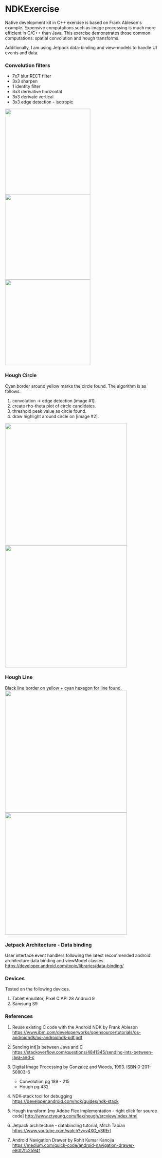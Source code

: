 # NDKExercise
Native development kit in C++ exercise is based on Frank Ableson's example.  Expensive computations such as image processing is much more efficient in C/C++ than Java.  This exercise demonstrates those common computations: spatial convolution and hough transforms. 

Additionally, I am using Jetpack data-binding and view-models to handle UI events and data.

### Convolution filters 
- 7x7 blur RECT filter
- 3x3 sharpen
- 1 identity filter
- 3x3 derivative horizontal
- 3x3 derivate vertical
- 3x3 edge detection - isotropic

<img width="280" src="https://user-images.githubusercontent.com/1282659/49413992-6c7a0c80-f737-11e8-8dcd-e1160f64513f.png"><img width="280" src="https://user-images.githubusercontent.com/1282659/49452005-feb8f980-f7a5-11e8-92bf-1c1add07f123.png"><img width="280" src="https://user-images.githubusercontent.com/1282659/49452012-0082bd00-f7a6-11e8-980f-2d7821e9aa18.png">

### Hough Circle

Cyan border around yellow marks the circle found.  The algorithm is as follows.
1. convolution -> edge detection [image #1].
2. create rho-theta plot of circle candidates.
3. threshold peak value as circle found.
4. draw highlight around circle on [image #2].

<img width="400" src="https://user-images.githubusercontent.com/1282659/50365554-c6057800-053a-11e9-906f-c6140bf3691d.png"><img width="400" src="https://user-images.githubusercontent.com/1282659/50389139-9e094680-06eb-11e9-876f-cb443b566eca.png">

### Hough Line

Black line border on yellow + cyan hexagon for line found.  
<img width="400" src="https://user-images.githubusercontent.com/1282659/50387177-ef014680-06bb-11e9-8f2c-c0dbc824b0ad.png"><img width="400" src="https://user-images.githubusercontent.com/1282659/50389140-9ea1dd00-06eb-11e9-98d5-cb0807cde807.png">

### Jetpack Architecture - Data binding
User interface event handlers following the latest recommended android architecture data binding and viewModel classes.
https://developer.android.com/topic/libraries/data-binding/

### Devices
Tested on the following devices.
1. Tablet emulator, Pixel C API 28 Android 9
2. Samsung S9

### References

1. Reuse existing C code with the Android NDK by Frank Ableson
   https://www.ibm.com/developerworks/opensource/tutorials/os-androidndk/os-androidndk-pdf.pdf
   
2. Sending int[]s between Java and C                                     
   https://stackoverflow.com/questions/4841345/sending-ints-between-java-and-c

3. Digital Image Processing by Gonzalez and Woods, 1993. ISBN:0-201-50803-6
   - Convolution pg 189 - 215 
   - Hough pg 432

4. NDK-stack tool for debugging
   https://developer.android.com/ndk/guides/ndk-stack
   
5. Hough transform [my Adobe Flex implementation - right click for source code]
   http://www.ctyeung.com/flex/hough/srcview/index.html
   
6. Jetpack architecture - databinding tutorial, Mitch Tabian                                                       
   https://www.youtube.com/watch?v=v4XO_y3RErI
   
7. Android Navigation Drawer by Rohit Kumar Kanojia
   https://medium.com/quick-code/android-navigation-drawer-e80f7fc2594f
   
